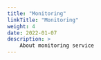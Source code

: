 ```yaml
---
title: "Monitoring"
linkTitle: "Monitoring"
weight: 4
date: 2022-01-07
description: >
    About monitoring service
---
```


